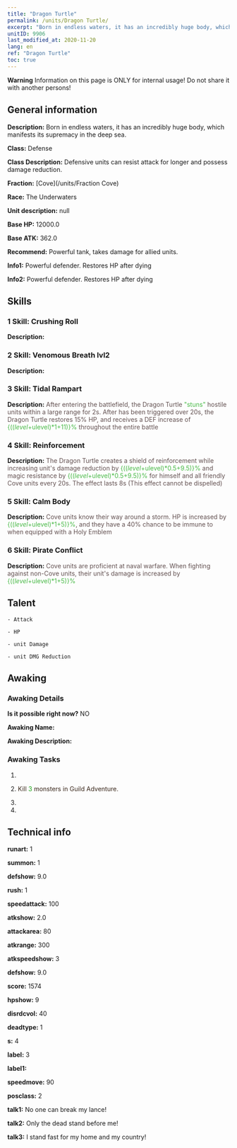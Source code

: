 ```yaml
---
title: "Dragon Turtle"
permalink: /units/Dragon Turtle/
excerpt: "Born in endless waters, it has an incredibly huge body, which manifests its supremacy in the deep sea."
unitID: 9906
last_modified_at: 2020-11-20
lang: en
ref: "Dragon Turtle"
toc: true
---
```

**Warning** Information on this page is ONLY for internal usage! Do not share it with another persons!
## General information
 **Description:** Born in endless waters, it has an incredibly huge body, which manifests its supremacy in the deep sea.

 **Class:** Defense

 **Class Description:** Defensive units can resist attack for longer and possess damage reduction.

 **Fraction:** [Cove](/units/Fraction Cove)

 **Race:** The Underwaters

 **Unit description:** null

 **Base HP:** 12000.0

 **Base ATK:** 362.0

 **Recommend:** Powerful tank, takes damage for allied units.

 **Info1:** Powerful defender. Restores HP after dying

 **Info2:** Powerful defender. Restores HP after dying

## Skills
### 1 Skill: Crushing Roll
 **Description:** 

### 2 Skill: Venomous Breath lvl2
 **Description:** 

### 3 Skill: Tidal Rampart
 **Description:** <span style="color: #645252">After entering the battlefield, the Dragon Turtle <span style="color: black"><span style="color: #48b946">\"stuns\"<span style="color: black"><span style="color: #645252"> hostile units within a large range for 2s. After <Armoured Shield> has been triggered over 20s, the Dragon Turtle restores 15% HP, and receives a DEF increase of <span style="color: black"><span style="color: #48b946">{(($level+$ulevel)*1+11)}%<span style="color: black"><span style="color: #645252"> throughout the entire battle<span style="color: black">

### 4 Skill: Reinforcement
 **Description:** <span style="color: #645252">The Dragon Turtle creates a shield of reinforcement while increasing unit's damage reduction by <span style="color: black"><span style="color: #48b946">{(($level+$ulevel)*0.5+9.5)}%<span style="color: black"><span style="color: #645252"> and magic resistance by <span style="color: black"><span style="color: #48b946">{(($level+$ulevel)*0.5+9.5)}%<span style="color: black"><span style="color: #645252"> for himself and all friendly Cove units every 20s. The effect lasts 8s (This effect cannot be dispelled)<span style="color: black">

### 5 Skill: Calm Body
 **Description:** <span style="color: #645252">Cove units know their way around a storm. HP is increased by <span style="color: black"><span style="color: #48b946">{(($level+$ulevel)*1+5)}%<span style="color: black"><span style="color: #645252">, and they have a 40% chance to be immune to <stun> when equipped with a Holy Emblem<span style="color: black">

### 6 Skill: Pirate Conflict
 **Description:** <span style="color: #645252">Cove units are proficient at naval warfare. When fighting against non-Cove units, their unit's damage is increased by <span style="color: black"><span style="color: #48b946">{(($level+$ulevel)*1+5)}%<span style="color: black"><span style="color: #645252"><span style="color: black">

## Talent

    - Attack

    - HP

    - unit Damage

    - unit DMG Reduction

## Awaking
### Awaking Details
 **Is it possible right now?** NO

 **Awaking Name:** 

 **Awaking Description:** 

### Awaking Tasks
 1. 

 2. <span style="color: #3c2a1e">Kill <span style="color: black"><span style="color: #1ca216">3<span style="color: black"><span style="color: #3c2a1e"> monsters in Guild Adventure.<span style="color: black">

 3. 

 4. 

## Technical info
 **runart:** 1

 **summon:** 1

 **defshow:** 9.0

 **rush:** 1

 **speedattack:** 100

 **atkshow:** 2.0

 **attackarea:** 80

 **atkrange:** 300

 **atkspeedshow:** 3

 **defshow:** 9.0

 **score:** 1574

 **hpshow:** 9

 **disrdcvol:** 40

 **deadtype:** 1

 **s:** 4

 **label:** 3

 **label1:** 

 **speedmove:** 90

 **posclass:** 2

 **talk1:** No one can break my lance!

 **talk2:** Only the dead stand before me!

 **talk3:** I stand fast for my home and my country!

